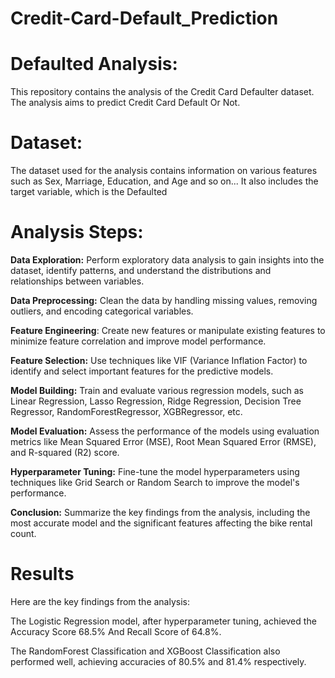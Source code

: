 # Credit-Card-Default_Prediction


# Defaulted  Analysis:
This repository contains the analysis of the Credit Card Defaulter dataset. The analysis aims to predict Credit Card Default Or Not.

# Dataset:
The dataset used for the analysis contains information on various features such as Sex, Marriage, Education, and Age and so on... It also includes the target variable, which is the Defaulted

# Analysis Steps:

**Data Exploration:** Perform exploratory data analysis to gain insights into the dataset, identify patterns, and understand the distributions and relationships between variables.

**Data Preprocessing:** Clean the data by handling missing values, removing outliers, and encoding categorical variables.

**Feature Engineering**: Create new features or manipulate existing features to minimize feature correlation and improve model performance.

**Feature Selection:** Use techniques like VIF (Variance Inflation Factor) to identify and select important features for the predictive models.

**Model Building:** Train and evaluate various regression models, such as Linear Regression, Lasso Regression, Ridge Regression, Decision Tree Regressor, RandomForestRegressor, XGBRegressor, etc.

**Model Evaluation:** Assess the performance of the models using evaluation metrics like Mean Squared Error (MSE), Root Mean Squared Error (RMSE), and R-squared (R2) score.

**Hyperparameter Tuning:** Fine-tune the model hyperparameters using techniques like Grid Search or Random Search to improve the model's performance.

**Conclusion:** Summarize the key findings from the analysis, including the most accurate model and the significant features affecting the bike rental count.

# Results

Here are the key findings from the analysis:

The Logistic Regression model, after hyperparameter tuning, achieved the Accuracy Score 68.5% And  Recall Score of 64.8%.

The RandomForest Classification  and XGBoost Classification  also performed well, achieving accuracies of 80.5% and 81.4% respectively.
